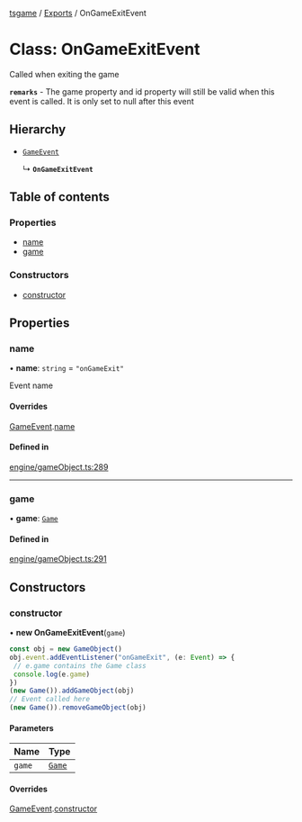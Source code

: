 [tsgame](../README.md) / [Exports](../modules.md) / OnGameExitEvent

# Class: OnGameExitEvent

Called when exiting the game

**`remarks`** - The game property and id property will still be valid
when this event is called. It is only set to null after this event

## Hierarchy

- [`GameEvent`](GameEvent.md)

  ↳ **`OnGameExitEvent`**

## Table of contents

### Properties

- [name](OnGameExitEvent.md#name)
- [game](OnGameExitEvent.md#game)

### Constructors

- [constructor](OnGameExitEvent.md#constructor)

## Properties

### name

• **name**: `string` = `"onGameExit"`

Event name

#### Overrides

[GameEvent](GameEvent.md).[name](GameEvent.md#name)

#### Defined in

[engine/gameObject.ts:289](https://github.com/ashleycheung/tsgame/blob/cc6eba3/src/engine/gameObject.ts#L289)

___

### game

• **game**: [`Game`](Game.md)

#### Defined in

[engine/gameObject.ts:291](https://github.com/ashleycheung/tsgame/blob/cc6eba3/src/engine/gameObject.ts#L291)

## Constructors

### constructor

• **new OnGameExitEvent**(`game`)

```typescript
const obj = new GameObject()
obj.event.addEventListener("onGameExit", (e: Event) => {
 // e.game contains the Game class
 console.log(e.game)
})
(new Game()).addGameObject(obj)
// Event called here
(new Game()).removeGameObject(obj)
```

#### Parameters

| Name | Type |
| :------ | :------ |
| `game` | [`Game`](Game.md) |

#### Overrides

[GameEvent](GameEvent.md).[constructor](GameEvent.md#constructor)
